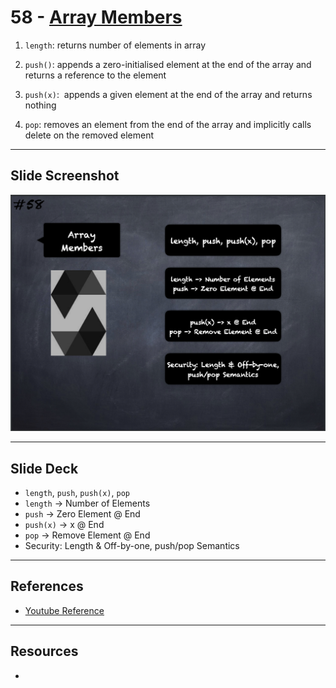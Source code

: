 # 58 - [Array Members](Array%20Members.md)

1.  `length`: returns number of elements in array
    
2.  `push()`: appends a zero-initialised element at the end of the array and returns a reference to the element
    
3.  `push(x)`:  appends a given element at the end of the array and returns nothing
    
4.  `pop`: removes an element from the end of the array and implicitly calls delete on the removed element


___
## Slide Screenshot
![058.png](../images/solidity101/058.png)
___
## Slide Deck
- `length`, `push`, `push(x)`, `pop`
- `length` -> Number of Elements
- `push` -> Zero Element @ End
- `push(x)` -> x @ End
- `pop` -> Remove Element @ End
- Security: Length & Off-by-one, push/pop Semantics
___
## References
- [Youtube Reference](https://youtu.be/6VIJpze1jbU?t=2090)

___
## Resources
- 
